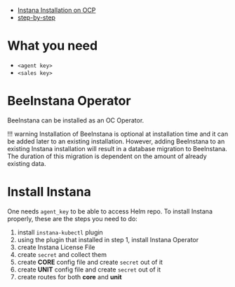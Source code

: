 - [Instana Installation on OCP](https://pages.github.ibm.com/DACH-TECH-AUTOMATION/dach-automation-waiops-tech-mini-jam/chapters/instana_cpwaiops_onocp/instana/)
- [step-by-step](https://github.ibm.com/Lai-Mee-Lok/OCP-step-by-step-Instana-Backend/tree/power)

# What you need
- `<agent key>`
- `<sales key>`

# BeeInstana Operator
BeeInstana can be installed as an OC Operator.

!!! warning
    Installation of BeeInstana is optional at installation time and it can be added later to an existing installation. However, adding BeeInstana to an existing Instana installation will result in a database migration to BeeInstana. The duration of this migration is dependent on the amount of already existing data.

# Install Instana

One needs `agent_key` to be able to access Helm repo. To install Instana properly, these are the steps you need to do:
1. install `instana-kubectl` plugin
2. using the plugin that installed in step 1, install Instana Operator
3. create Instana License File
4. create `secret` and collect them
5. create **CORE** config file and create `secret` out of it
6. create **UNIT** config file and create `secret` out of it
7. create routes for both **core** and **unit**

